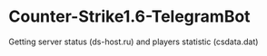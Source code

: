 # Counter-Strike1.6-TelegramBot
Getting server status (ds-host.ru) and players statistic (csdata.dat) 
